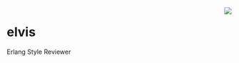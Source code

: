 <img src="http://www.reactiongifs.com/wp-content/uploads/2013/01/elvis-dance.gif" align="right" style="float:right" />

elvis
=====

Erlang Style Reviewer
